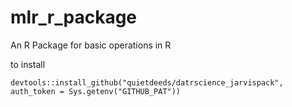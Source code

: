 # mlr_r_package
An R Package for basic operations in R

to install

```devtools::install_github("quietdeeds/datrscience_jarvispack", auth_token = Sys.getenv("GITHUB_PAT"))```
